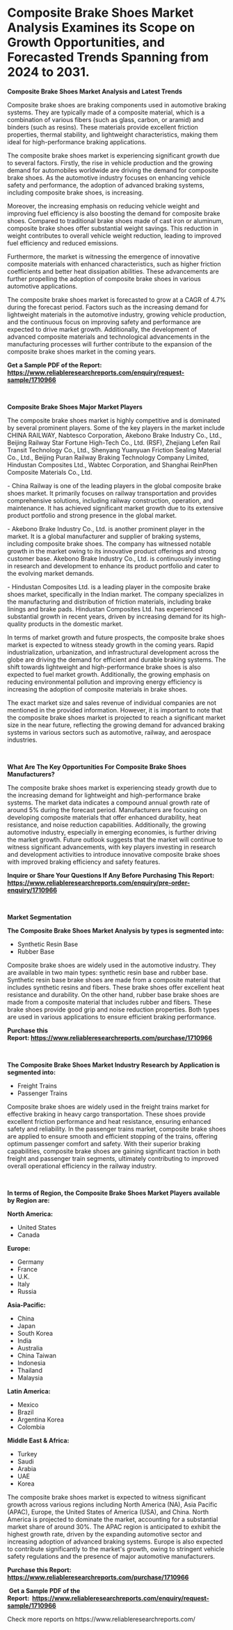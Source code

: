 <p><h1>Composite Brake Shoes Market Analysis Examines its Scope on Growth Opportunities, and Forecasted Trends Spanning from 2024 to 2031.</h1></p><p><strong>Composite Brake Shoes Market Analysis and Latest Trends</strong></p>
<p><p>Composite brake shoes are braking components used in automotive braking systems. They are typically made of a composite material, which is a combination of various fibers (such as glass, carbon, or aramid) and binders (such as resins). These materials provide excellent friction properties, thermal stability, and lightweight characteristics, making them ideal for high-performance braking applications.</p><p>The composite brake shoes market is experiencing significant growth due to several factors. Firstly, the rise in vehicle production and the growing demand for automobiles worldwide are driving the demand for composite brake shoes. As the automotive industry focuses on enhancing vehicle safety and performance, the adoption of advanced braking systems, including composite brake shoes, is increasing.</p><p>Moreover, the increasing emphasis on reducing vehicle weight and improving fuel efficiency is also boosting the demand for composite brake shoes. Compared to traditional brake shoes made of cast iron or aluminum, composite brake shoes offer substantial weight savings. This reduction in weight contributes to overall vehicle weight reduction, leading to improved fuel efficiency and reduced emissions.</p><p>Furthermore, the market is witnessing the emergence of innovative composite materials with enhanced characteristics, such as higher friction coefficients and better heat dissipation abilities. These advancements are further propelling the adoption of composite brake shoes in various automotive applications.</p><p>The composite brake shoes market is forecasted to grow at a CAGR of 4.7% during the forecast period. Factors such as the increasing demand for lightweight materials in the automotive industry, growing vehicle production, and the continuous focus on improving safety and performance are expected to drive market growth. Additionally, the development of advanced composite materials and technological advancements in the manufacturing processes will further contribute to the expansion of the composite brake shoes market in the coming years.</p></p>
<p><strong>Get a Sample PDF of the Report:&nbsp; <a href="https://www.reliableresearchreports.com/enquiry/request-sample/1710966">https://www.reliableresearchreports.com/enquiry/request-sample/1710966</a></strong></p>
<p>&nbsp;</p>
<p><strong>Composite Brake Shoes Major Market Players</strong></p>
<p><p>The composite brake shoes market is highly competitive and is dominated by several prominent players. Some of the key players in the market include CHINA RAILWAY, Nabtesco Corporation, Akebono Brake Industry Co., Ltd., Beijing Railway Star Fortune High-Tech Co., Ltd. (RSF), Zhejiang Lefen Rail Transit Technology Co., Ltd., Shenyang Yuanyuan Friction Sealing Material Co., Ltd., Beijing Puran Railway Braking Technology Company Limited, Hindustan Composites Ltd., Wabtec Corporation, and Shanghai ReinPhen Composite Materials Co., Ltd.</p><p>- China Railway is one of the leading players in the global composite brake shoes market. It primarily focuses on railway transportation and provides comprehensive solutions, including railway construction, operation, and maintenance. It has achieved significant market growth due to its extensive product portfolio and strong presence in the global market.</p><p>- Akebono Brake Industry Co., Ltd. is another prominent player in the market. It is a global manufacturer and supplier of braking systems, including composite brake shoes. The company has witnessed notable growth in the market owing to its innovative product offerings and strong customer base. Akebono Brake Industry Co., Ltd. is continuously investing in research and development to enhance its product portfolio and cater to the evolving market demands.</p><p>- Hindustan Composites Ltd. is a leading player in the composite brake shoes market, specifically in the Indian market. The company specializes in the manufacturing and distribution of friction materials, including brake linings and brake pads. Hindustan Composites Ltd. has experienced substantial growth in recent years, driven by increasing demand for its high-quality products in the domestic market.</p><p>In terms of market growth and future prospects, the composite brake shoes market is expected to witness steady growth in the coming years. Rapid industrialization, urbanization, and infrastructural development across the globe are driving the demand for efficient and durable braking systems. The shift towards lightweight and high-performance brake shoes is also expected to fuel market growth. Additionally, the growing emphasis on reducing environmental pollution and improving energy efficiency is increasing the adoption of composite materials in brake shoes.</p><p>The exact market size and sales revenue of individual companies are not mentioned in the provided information. However, it is important to note that the composite brake shoes market is projected to reach a significant market size in the near future, reflecting the growing demand for advanced braking systems in various sectors such as automotive, railway, and aerospace industries.</p></p>
<p>&nbsp;</p>
<p><strong>What Are The Key Opportunities For Composite Brake Shoes Manufacturers?</strong></p>
<p><p>The composite brake shoes market is experiencing steady growth due to the increasing demand for lightweight and high-performance brake systems. The market data indicates a compound annual growth rate of around 5% during the forecast period. Manufacturers are focusing on developing composite materials that offer enhanced durability, heat resistance, and noise reduction capabilities. Additionally, the growing automotive industry, especially in emerging economies, is further driving the market growth. Future outlook suggests that the market will continue to witness significant advancements, with key players investing in research and development activities to introduce innovative composite brake shoes with improved braking efficiency and safety features.</p></p>
<p><strong>Inquire or Share Your Questions If Any Before Purchasing This Report: <a href="https://www.reliableresearchreports.com/enquiry/pre-order-enquiry/1710966">https://www.reliableresearchreports.com/enquiry/pre-order-enquiry/1710966</a></strong></p>
<p>&nbsp;</p>
<p><strong>Market Segmentation</strong></p>
<p><strong>The Composite Brake Shoes Market Analysis by types is segmented into:</strong></p>
<p><ul><li>Synthetic Resin Base</li><li>Rubber Base</li></ul></p>
<p><p>Composite brake shoes are widely used in the automotive industry. They are available in two main types: synthetic resin base and rubber base. Synthetic resin base brake shoes are made from a composite material that includes synthetic resins and fibers. These brake shoes offer excellent heat resistance and durability. On the other hand, rubber base brake shoes are made from a composite material that includes rubber and fibers. These brake shoes provide good grip and noise reduction properties. Both types are used in various applications to ensure efficient braking performance.</p></p>
<p><strong>Purchase this Report:&nbsp;<a href="https://www.reliableresearchreports.com/purchase/1710966">https://www.reliableresearchreports.com/purchase/1710966</a></strong></p>
<p>&nbsp;</p>
<p><strong>The Composite Brake Shoes Market Industry Research by Application is segmented into:</strong></p>
<p><ul><li>Freight Trains</li><li>Passenger Trains</li></ul></p>
<p><p>Composite brake shoes are widely used in the freight trains market for effective braking in heavy cargo transportation. These shoes provide excellent friction performance and heat resistance, ensuring enhanced safety and reliability. In the passenger trains market, composite brake shoes are applied to ensure smooth and efficient stopping of the trains, offering optimum passenger comfort and safety. With their superior braking capabilities, composite brake shoes are gaining significant traction in both freight and passenger train segments, ultimately contributing to improved overall operational efficiency in the railway industry.</p></p>
<p>&nbsp;</p>
<p><strong>In terms of Region, the Composite Brake Shoes Market Players available by Region are:</strong></p>
<p>
    <p> <strong> North America: </strong>
        <ul>
            <li>United States</li>
            <li>Canada</li>
        </ul>
        </p> 
    <p> <strong> Europe: </strong>
        <ul>
            <li>Germany</li>
            <li>France</li>
            <li>U.K.</li>
            <li>Italy</li>
            <li>Russia</li>
        </ul>
        </p> 
    <p> <strong> Asia-Pacific: </strong>
        <ul>
            <li>China</li>
            <li>Japan</li>
            <li>South Korea</li>
            <li>India</li>
            <li>Australia</li>
            <li>China Taiwan</li>
            <li>Indonesia</li>
            <li>Thailand</li>
            <li>Malaysia</li>
        </ul>
        </p> 
    <p> <strong> Latin America: </strong>
        <ul>
            <li>Mexico</li>
            <li>Brazil</li>
            <li>Argentina Korea</li>
            <li>Colombia</li>
        </ul>
        </p> 
    <p> <strong> Middle East & Africa: </strong>
        <ul>
            <li>Turkey</li>
            <li>Saudi</li>
            <li>Arabia</li>
            <li>UAE</li>
            <li>Korea</li>
        </ul>
    </p>
    </p>
<p><p>The composite brake shoes market is expected to witness significant growth across various regions including North America (NA), Asia Pacific (APAC), Europe, the United States of America (USA), and China. North America is projected to dominate the market, accounting for a substantial market share of around 30%. The APAC region is anticipated to exhibit the highest growth rate, driven by the expanding automotive sector and increasing adoption of advanced braking systems. Europe is also expected to contribute significantly to the market's growth, owing to stringent vehicle safety regulations and the presence of major automotive manufacturers.</p></p>
<p><strong>Purchase this Report: <a href="https://www.reliableresearchreports.com/purchase/1710966">https://www.reliableresearchreports.com/purchase/1710966</a></strong></p>
<p>&nbsp;<strong>Get a Sample PDF of the Report:&nbsp;&nbsp;<a href="https://www.reliableresearchreports.com/enquiry/request-sample/1710966">https://www.reliableresearchreports.com/enquiry/request-sample/1710966</a></strong></p>
<p><strong></strong></p>
<p>Check more reports on https://www.reliableresearchreports.com/</p>